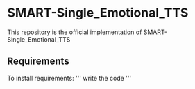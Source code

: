 # SMART-Single_Emotional_TTS
This repository is the official implementation of SMART-Single_Emotional_TTS

## Requirements
To install requirements:
'''
write the code
'''
